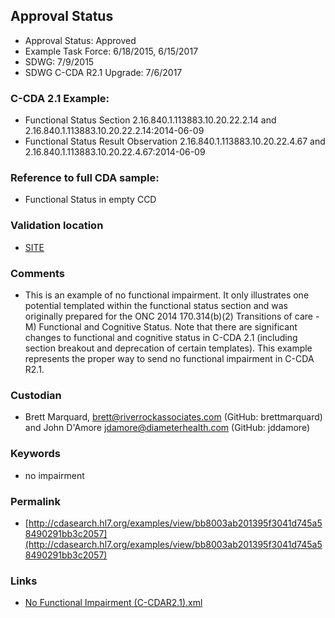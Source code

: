 ## Approval Status 

* Approval Status: Approved
* Example Task Force: 6/18/2015, 6/15/2017
* SDWG: 7/9/2015
* SDWG C-CDA R2.1 Upgrade: 7/6/2017

### C-CDA 2.1 Example:

* Functional Status Section 2.16.840.1.113883.10.20.22.2.14 and 2.16.840.1.113883.10.20.22.2.14:2014-06-09
* Functional Status Result Observation 2.16.840.1.113883.10.20.22.4.67 and 2.16.840.1.113883.10.20.22.4.67:2014-06-09

### Reference to full CDA sample:

* Functional Status in empty CCD

### Validation location

* [SITE](https://site.healthit.gov/sandbox-ccda/ccda-validator)


### Comments

* This is an example of no functional impairment. It only illustrates one potential templated within the functional status section and was originally prepared for the ONC 2014 170.314(b)(2) Transitions of care - M) Functional and Cognitive Status. Note that there are significant changes to functional and cognitive status in C-CDA 2.1 (including section breakout and deprecation of certain templates). This example represents the proper way to send no functional impairment in C-CDA R2.1.

### Custodian

* Brett Marquard, brett@riverrockassociates.com (GitHub: brettmarquard) and John D'Amore jdamore@diameterhealth.com (GitHub: jddamore)

### Keywords

* no impairment





### Permalink

* [http://cdasearch.hl7.org/examples/view/bb8003ab201395f3041d745a58490291bb3c2057](http://cdasearch.hl7.org/examples/view/bb8003ab201395f3041d745a58490291bb3c2057)


### Links

* [No Functional Impairment (C-CDAR2.1).xml](https://github.com/HL7/C-CDA-Examples/tree/master/Functional%20Status/No%20Functional%20Impairment/No%20Functional%20Impairment%20%28C-CDAR2.1%29.xml)
